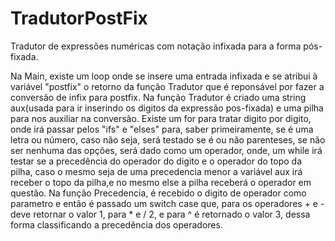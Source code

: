 # TradutorPostFix
Tradutor de expressões numéricas com notação infixada para a forma pós-fixada.

Na Main, existe um loop onde se insere uma entrada infixada e se atribui à variável "postfix" o retorno da função Tradutor que é reponsável por fazer a conversão de infix para postfix.
Na função Tradutor é criado uma string aux(usada para ir inserindo os digitos da expressão pos-fixada) e uma pilha para nos auxiliar na conversão. Existe um for para tratar digito por digito, onde irá passar pelos "ifs" e "elses" para, saber primeiramente, se é uma letra ou número, caso não seja, será testado se é ou não parenteses, se não ser nenhuma das opções, será dado como um operador, onde, um while irá testar se a precedência do operador do digito e o operador do topo da pilha, caso o mesmo seja de uma precedencia menor a variável aux irá receber o topo da pilha,e no mesmo else a pilha receberá o operador em questão.
Na função Precedencia, é recebido o digito de operador como parametro e então é passado um switch case que, para os operadores + e - deve retornar o valor 1, para * e / 2, e para ^ é retornado o valor 3, dessa forma classificando a precedência dos operadores.
